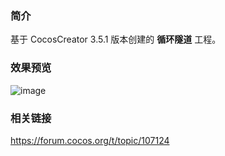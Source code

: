 ### 简介
基于 CocosCreator 3.5.1 版本创建的 **循环隧道** 工程。

### 效果预览
![image](../../../gif/202206/2022060203.gif)

### 相关链接
https://forum.cocos.org/t/topic/107124